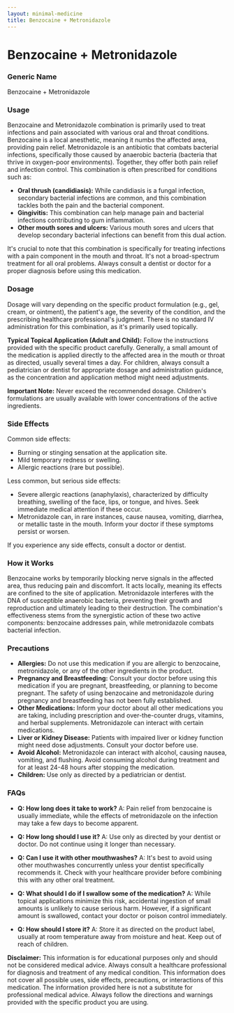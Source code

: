 ```yaml
---
layout: minimal-medicine
title: Benzocaine + Metronidazole
---
```


# Benzocaine + Metronidazole
### Generic Name
Benzocaine + Metronidazole


### Usage

Benzocaine and Metronidazole combination is primarily used to treat infections and pain associated with various oral and throat conditions.  Benzocaine is a local anesthetic, meaning it numbs the affected area, providing pain relief. Metronidazole is an antibiotic that combats bacterial infections, specifically those caused by anaerobic bacteria (bacteria that thrive in oxygen-poor environments).  Together, they offer both pain relief and infection control. This combination is often prescribed for conditions such as:

* **Oral thrush (candidiasis):** While candidiasis is a fungal infection, secondary bacterial infections are common, and this combination tackles both the pain and the bacterial component.
* **Gingivitis:** This combination can help manage pain and bacterial infections contributing to gum inflammation.
* **Other mouth sores and ulcers:**  Various mouth sores and ulcers that develop secondary bacterial infections can benefit from this dual action.


It's crucial to note that this combination is specifically for treating infections with a pain component in the mouth and throat. It's not a broad-spectrum treatment for all oral problems. Always consult a dentist or doctor for a proper diagnosis before using this medication.


### Dosage

Dosage will vary depending on the specific product formulation (e.g., gel, cream, or ointment), the patient's age, the severity of the condition, and the prescribing healthcare professional's judgment.  There is no standard IV administration for this combination, as it's primarily used topically.  

**Typical Topical Application (Adult and Child):**  Follow the instructions provided with the specific product carefully.  Generally, a small amount of the medication is applied directly to the affected area in the mouth or throat as directed, usually several times a day.  For children, always consult a pediatrician or dentist for appropriate dosage and administration guidance, as the concentration and application method might need adjustments.

**Important Note:**  Never exceed the recommended dosage.  Children's formulations are usually available with lower concentrations of the active ingredients.


### Side Effects

Common side effects:

* Burning or stinging sensation at the application site.
* Mild temporary redness or swelling.
* Allergic reactions (rare but possible).


Less common, but serious side effects:

*  Severe allergic reactions (anaphylaxis), characterized by difficulty breathing, swelling of the face, lips, or tongue, and hives.  Seek immediate medical attention if these occur.
*  Metronidazole can, in rare instances, cause nausea, vomiting, diarrhea, or metallic taste in the mouth.  Inform your doctor if these symptoms persist or worsen.


If you experience any side effects, consult a doctor or dentist.


### How it Works

Benzocaine works by temporarily blocking nerve signals in the affected area, thus reducing pain and discomfort.  It acts locally, meaning its effects are confined to the site of application.  Metronidazole interferes with the DNA of susceptible anaerobic bacteria, preventing their growth and reproduction and ultimately leading to their destruction.  The combination's effectiveness stems from the synergistic action of these two active components:  benzocaine addresses pain, while metronidazole combats bacterial infection.


### Precautions

* **Allergies:** Do not use this medication if you are allergic to benzocaine, metronidazole, or any of the other ingredients in the product.
* **Pregnancy and Breastfeeding:**  Consult your doctor before using this medication if you are pregnant, breastfeeding, or planning to become pregnant.  The safety of using benzocaine and metronidazole during pregnancy and breastfeeding has not been fully established.
* **Other Medications:**  Inform your doctor about all other medications you are taking, including prescription and over-the-counter drugs, vitamins, and herbal supplements.  Metronidazole can interact with certain medications.
* **Liver or Kidney Disease:**  Patients with impaired liver or kidney function might need dose adjustments.  Consult your doctor before use.
* **Avoid Alcohol:**  Metronidazole can interact with alcohol, causing nausea, vomiting, and flushing.  Avoid consuming alcohol during treatment and for at least 24-48 hours after stopping the medication.
* **Children:** Use only as directed by a pediatrician or dentist.


### FAQs

* **Q: How long does it take to work?**  A: Pain relief from benzocaine is usually immediate, while the effects of metronidazole on the infection may take a few days to become apparent.

* **Q: How long should I use it?** A:  Use only as directed by your dentist or doctor.  Do not continue using it longer than necessary.

* **Q: Can I use it with other mouthwashes?** A:  It's best to avoid using other mouthwashes concurrently unless your dentist specifically recommends it.  Check with your healthcare provider before combining this with any other oral treatment.

* **Q: What should I do if I swallow some of the medication?** A:  While topical applications minimize this risk, accidental ingestion of small amounts is unlikely to cause serious harm. However, if a significant amount is swallowed, contact your doctor or poison control immediately.

* **Q: How should I store it?** A: Store it as directed on the product label, usually at room temperature away from moisture and heat. Keep out of reach of children.


**Disclaimer:** This information is for educational purposes only and should not be considered medical advice. Always consult a healthcare professional for diagnosis and treatment of any medical condition.  This information does not cover all possible uses, side effects, precautions, or interactions of this medication.  The information provided here is not a substitute for professional medical advice. Always follow the directions and warnings provided with the specific product you are using.
